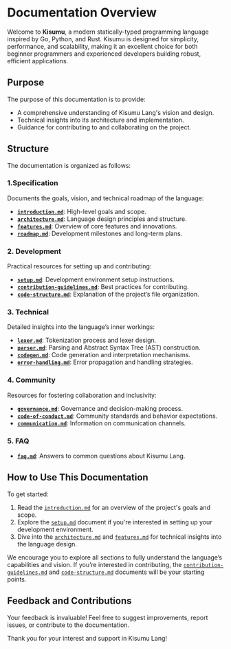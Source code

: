 # Documentation Overview

Welcome to **Kisumu**, a modern statically-typed programming language inspired by Go, Python, and Rust. Kisumu is designed for simplicity, performance, and scalability, making it an excellent choice for both beginner programmers and experienced developers building robust, efficient applications.

## Purpose

The purpose of this documentation is to provide:

- A comprehensive understanding of Kisumu Lang's vision and design.
- Technical insights into its architecture and implementation.
- Guidance for contributing to and collaborating on the project.

## Structure

The documentation is organized as follows:

### 1.Specification

Documents the goals, vision, and technical roadmap of the language:

- **[`introduction.md`](docs/specs/introduction.md)**: High-level goals and scope.
- **[`architecture.md`](docs/specs/architecture.md)**: Language design principles and structure.
- **[`features.md`](docs/specs/features.md)**: Overview of core features and innovations.
- **[`roadmap.md`](docs/specs/roadmap.md)**: Development milestones and long-term plans.

### 2. Development

Practical resources for setting up and contributing:

- **[`setup.md`](docs/development/setup.md)**: Development environment setup instructions.
- **[`contribution-guidelines.md`](docs/development/contribution-guidelines.md)**: Best practices for contributing.
- **[`code-structure.md`](docs/development/code-structure.md)**: Explanation of the project’s file organization.

### 3. Technical

Detailed insights into the language’s inner workings:

- **[`lexer.md`](docs/technical/lexer.md)**: Tokenization process and lexer design.
- **[`parser.md`](docs/technical/parser.md)**: Parsing and Abstract Syntax Tree (AST) construction.
- **[`codegen.md`](docs/technical/codegen.md)**: Code generation and interpretation mechanisms.
- **[`error-handling.md`](docs/technical/error-handling.md)**: Error propagation and handling strategies.

### 4. Community

Resources for fostering collaboration and inclusivity:

- **[`governance.md`](docs/community/governance.md)**: Governance and decision-making process.
- **[`code-of-conduct.md`](docs/community/code-of-conduct.md)**: Community standards and behavior expectations.
- **[`communication.md`](docs/community/communication.md)**: Information on communication channels.

### 5. FAQ

- **[`faq.md`](docs/faq.md)**: Answers to common questions about Kisumu Lang.

## How to Use This Documentation

To get started:

1. Read the [`introduction.md`](docs/specs/introduction.md) for an overview of the project's goals and scope.
2. Explore the [`setup.md`](docs/development/setup.md) document if you're interested in setting up your development environment.
3. Dive into the [`architecture.md`](docs/specs/architecture.md) and [`features.md`](docs/specs/features.md) for technical insights into the language design.

We encourage you to explore all sections to fully understand the language’s capabilities and vision. If you’re interested in contributing, the [`contribution-guidelines.md`](docs/development/contribution-guidelines.md) and [`code-structure.md`](docs/development/code-structure.md) documents will be your starting points.

## Feedback and Contributions

Your feedback is invaluable! Feel free to suggest improvements, report issues, or contribute to the documentation.

Thank you for your interest and support in Kisumu Lang!
